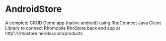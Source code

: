 AndroidStore
============

A complete CRUD Demo app (native android) using RhoConnect Java Client Library to connect Rhomobile RhoStore back end app at http"///rhostore.heroku.com/products